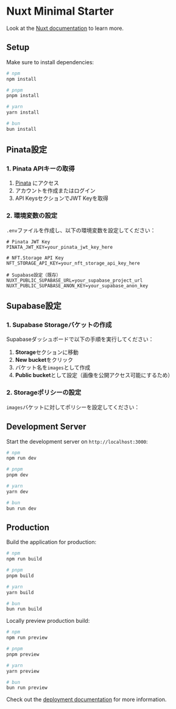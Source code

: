 # Nuxt Minimal Starter

Look at the [Nuxt documentation](https://nuxt.com/docs/getting-started/introduction) to learn more.

## Setup

Make sure to install dependencies:

```bash
# npm
npm install

# pnpm
pnpm install

# yarn
yarn install

# bun
bun install
```

## Pinata設定

### 1. Pinata APIキーの取得

1. [Pinata](https://app.pinata.cloud/) にアクセス
2. アカウントを作成またはログイン
3. API KeysセクションでJWT Keyを取得

### 2. 環境変数の設定

`.env`ファイルを作成し、以下の環境変数を設定してください：

```env
# Pinata JWT Key
PINATA_JWT_KEY=your_pinata_jwt_key_here

# NFT.Storage API Key
NFT_STORAGE_API_KEY=your_nft_storage_api_key_here

# Supabase設定（既存）
NUXT_PUBLIC_SUPABASE_URL=your_supabase_project_url
NUXT_PUBLIC_SUPABASE_ANON_KEY=your_supabase_anon_key
```


## Supabase設定

### 1. Supabase Storageバケットの作成

Supabaseダッシュボードで以下の手順を実行してください：

1. **Storage**セクションに移動
2. **New bucket**をクリック
3. バケット名を`images`として作成
4. **Public bucket**として設定（画像を公開アクセス可能にするため）

### 2. Storageポリシーの設定

`images`バケットに対してポリシーを設定してください：


## Development Server

Start the development server on `http://localhost:3000`:

```bash
# npm
npm run dev

# pnpm
pnpm dev

# yarn
yarn dev

# bun
bun run dev
```

## Production

Build the application for production:

```bash
# npm
npm run build

# pnpm
pnpm build

# yarn
yarn build

# bun
bun run build
```

Locally preview production build:

```bash
# npm
npm run preview

# pnpm
pnpm preview

# yarn
yarn preview

# bun
bun run preview
```

Check out the [deployment documentation](https://nuxt.com/docs/getting-started/deployment) for more information.
